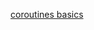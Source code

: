 [coroutines basics](https://blog.mindorks.com/mastering-kotlin-coroutines-in-android-step-by-step-guide)